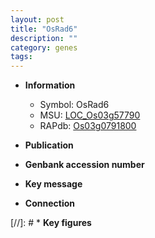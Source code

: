 ```yaml
---
layout: post
title: "OsRad6"
description: ""
category: genes
tags: 
---
```


* **Information**  
    + Symbol: OsRad6  
    + MSU: [LOC_Os03g57790](http://rice.uga.edu/cgi-bin/ORF_infopage.cgi?orf=LOC_Os03g57790)  
    + RAPdb: [Os03g0791800](http://rapdb.dna.affrc.go.jp/viewer/gbrowse_details/irgsp1?name=Os03g0791800)  

* **Publication**  

* **Genbank accession number**  

* **Key message**  

* **Connection**  

[//]: # * **Key figures**  



